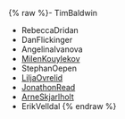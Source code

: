 {% raw %}- TimBaldwin
- RebeccaDridan
- DanFlickinger
- AngelinaIvanova
- [MilenKouylekov](/MilenKouylekov)
- StephanOepen
- [LiljaOvrelid](/LiljaOvrelid)
- [JonathonRead](/JonathonRead)
- [ArneSkjarlholt](/ArneSkjarlholt)
- ErikVelldal
<update date omitted for speed>{% endraw %}